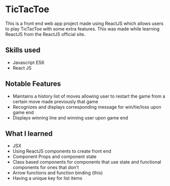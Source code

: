 # TicTacToe
This is a front end web app project made using ReactJS which allows users to play TicTacToe with some extra features. This was made while learning ReactJS from the ReactJS official site.

## Skills used
- Javascript ES6
- React JS

## Notable Features
- Maintains a history list of moves allowing user to restart the game from a certain move made previously that game
- Recognizes and displays corresponding message for win/tie/loss upon game end
- Displays winning line and winning user upon game end


## What I learned
- JSX 
- Using ReactJS components to create front end
- Component Props and component state
- Class based components for components that use state and functional components for ones that don't
- Arrow functions and function binding (this)
- Having a unique key for list items



